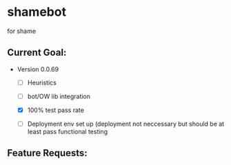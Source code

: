 # shamebot
for shame

## Current Goal:
* Version 0.0.69
  -[ ] Heuristics
  -[ ] bot/OW lib integration
  -[X] 100% test pass rate 
  -[ ] Deployment env set up (deployment not neccessary but should be at least pass functional testing 


## Feature Requests:
